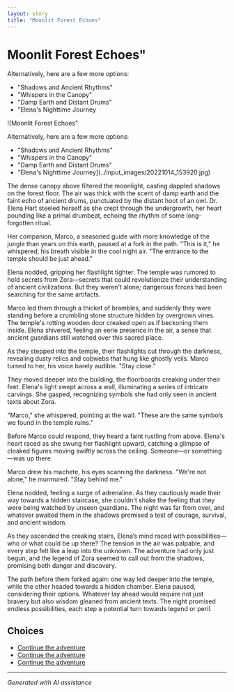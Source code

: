 ```yaml
---
layout: story
title: "Moonlit Forest Echoes"
---
```


# Moonlit Forest Echoes"

Alternatively, here are a few more options:

- "Shadows and Ancient Rhythms"
- "Whispers in the Canopy"
- "Damp Earth and Distant Drums"
- "Elena's Nighttime Journey

![Moonlit Forest Echoes"

Alternatively, here are a few more options:

- "Shadows and Ancient Rhythms"
- "Whispers in the Canopy"
- "Damp Earth and Distant Drums"
- "Elena's Nighttime Journey](../input_images/20221014_153920.jpg)

The dense canopy above filtered the moonlight, casting dappled shadows on the forest floor. The air was thick with the scent of damp earth and the faint echo of ancient drums, punctuated by the distant hoot of an owl. Dr. Elena Hart steeled herself as she crept through the undergrowth, her heart pounding like a primal drumbeat, echoing the rhythm of some long-forgotten ritual.

Her companion, Marco, a seasoned guide with more knowledge of the jungle than years on this earth, paused at a fork in the path. "This is it," he whispered, his breath visible in the cool night air. "The entrance to the temple should be just ahead."

Elena nodded, gripping her flashlight tighter. The temple was rumored to hold secrets from Zora—secrets that could revolutionize their understanding of ancient civilizations. But they weren't alone; dangerous forces had been searching for the same artifacts.

Marco led them through a thicket of brambles, and suddenly they were standing before a crumbling stone structure hidden by overgrown vines. The temple's rotting wooden door creaked open as if beckoning them inside. Elena shivered, feeling an eerie presence in the air, a sense that ancient guardians still watched over this sacred place.

As they stepped into the temple, their flashlights cut through the darkness, revealing dusty relics and cobwebs that hung like ghostly veils. Marco turned to her, his voice barely audible. "Stay close."

They moved deeper into the building, the floorboards creaking under their feet. Elena's light swept across a wall, illuminating a series of intricate carvings. She gasped, recognizing symbols she had only seen in ancient texts about Zora.

"Marco," she whispered, pointing at the wall. "These are the same symbols we found in the temple ruins."

Before Marco could respond, they heard a faint rustling from above. Elena's heart raced as she swung her flashlight upward, catching a glimpse of cloaked figures moving swiftly across the ceiling. Someone—or something—was up there.

Marco drew his machete, his eyes scanning the darkness. "We're not alone," he murmured. "Stay behind me."

Elena nodded, feeling a surge of adrenaline. As they cautiously made their way towards a hidden staircase, she couldn't shake the feeling that they were being watched by unseen guardians. The night was far from over, and whatever awaited them in the shadows promised a test of courage, survival, and ancient wisdom.

As they ascended the creaking stairs, Elena’s mind raced with possibilities—who or what could be up there? The tension in the air was palpable, and every step felt like a leap into the unknown. The adventure had only just begun, and the legend of Zora seemed to call out from the shadows, promising both danger and discovery.

The path before them forked again: one way led deeper into the temple, while the other headed towards a hidden chamber. Elena paused, considering their options. Whatever lay ahead would require not just bravery but also wisdom gleaned from ancient texts. The night promised endless possibilities, each step a potential turn towards legend or peril.


## Choices

* [Continue the adventure](./20221010_145455)
* [Continue the adventure](./20221013_133924)
* [Continue the adventure](./20221013_172115)


---
*Generated with AI assistance*
